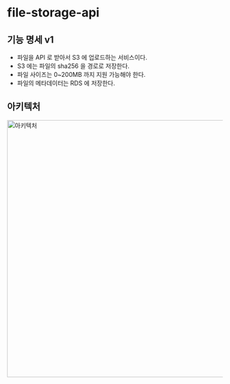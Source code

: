 # file-storage-api
## 기능 명세 v1
- 파일을 API 로 받아서 S3 에 업로드하는 서비스이다.
- S3 에는 파일의 sha256 을 경로로 저장한다.
- 파일 사이즈는 0~200MB 까지 지원 가능해야 한다.
- 파일의 메타데이터는 RDS 에 저장한다.
## 아키텍처
<img src="https://github.com/user-attachments/assets/f4bd58d5-4e69-4ca5-9ffb-1781da56b85c" alt="아키텍처" width="600"/>

